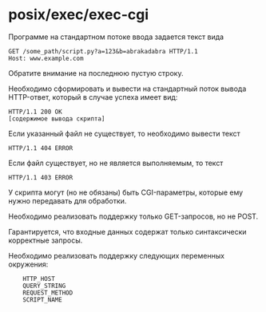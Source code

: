# posix/exec/exec-cgi

Программе на стандартном потоке ввода задается текст вида
```
GET /some_path/script.py?a=123&b=abrakadabra HTTP/1.1
Host: www.example.com
```
Обратите внимание на последнюю пустую строку.

Необходимо сформировать и вывести на стандартный поток вывода HTTP-ответ, который в случае успеха имеет вид:
```
HTTP/1.1 200 OK
[содержимое вывода скрипта]
```
Если указанный файл не существует, то необходимо вывести текст
```
HTTP/1.1 404 ERROR
```
Если файл существует, но не является выполняемым, то текст
```
HTTP/1.1 403 ERROR
```
У скрипта могут (но не обязаны) быть CGI-параметры, которые ему нужно передавать для обработки.

Необходимо реализовать поддержку только GET-запросов, но не POST.

Гарантируется, что входные данных содержат только синтаксически корректные запросы.

Необходимо реализовать поддержку следующих переменных окружения:
```
    HTTP_HOST
    QUERY_STRING
    REQUEST_METHOD
    SCRIPT_NAME
```

